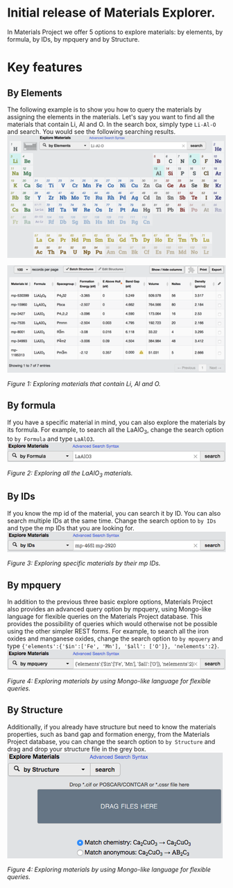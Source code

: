 # Initial release of Materials Explorer.
In Materials Project we offer 5 options to explore materials: by elements, by formula, by IDs, by mpquery and by Structure.  
# Key features
## By Elements
The following example is to show you how to query the materials by assigning the elements in the materials. Let's say
you want to find all the materials that contain Li, Al and O. In the search box, simply type ```Li-Al-O``` and search. 
You would see the following searching results. 
![by_elements example](img/materials-explorer/by_elements.png)

![by_elements example_results](img/materials-explorer/by_elements_results.png)

*Figure 1: Exploring materials that contain Li, Al and O.*

## By formula
If you have a specific material in mind, you can also explore the materials by its formula. For example,
to search all the LaAlO<sub>3</sub>, change the search option to ```by Formula``` and type ```LaAlO3```.
 ![by_formula example](img/materials-explorer/by_formula.png)
 
 *Figure 2: Exploring all the LaAlO<sub>3</sub> materials.*
## By IDs
If you know the mp id of the material, you can search it by ID. You can also search multiple IDs 
at the same time. Change the search option to ```by IDs``` and type the mp IDs that you are looking
for.
 ![by_ids example](img/materials-explorer/by_ids.png)
 
 *Figure 3: Exploring specific materials by their mp IDs.*
                          
## By mpquery
In addition to the previous three basic explore options, Materials Project also provides an advanced
query option by mpquery, using Mongo-like language for flexible queries on the Materials Project 
database. This provides the possibility of queries which would otherwise not be possible using 
the other simpler REST forms. For example, to search all the iron oxides and manganese oxides, 
change the search option to ```by mpquery``` and type ```{'elements':{'$in':['Fe', 'Mn'], '$all': ['O']}, 'nelements':2}```.
 ![by_mpquery example](img/materials-explorer/by_mpquery.png)
 
 *Figure 4: Exploring  materials by using Mongo-like language for flexible queries.*

## By Structure
Additionally, if you already have structure but need to know the materials properties, such as
band gap and formation energy, from the Materials Project database, you can change the search option
to ```by Structure``` and  drag and drop your structure file in the grey box.
 ![by_structure example](img/materials-explorer/by_structure.png)
 
 *Figure 4: Exploring  materials by using Mongo-like language for flexible queries.*
